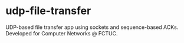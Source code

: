 # udp-file-transfer
UDP-based file transfer app using sockets and sequence-based ACKs. Developed for Computer Networks @ FCTUC.
